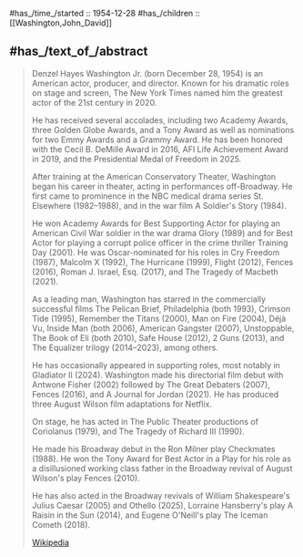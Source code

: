 ﻿---
aliases:
- "Denzel Washington"
- "Denzel Hayes Washington Jr."
---

#has_/time_/started :: 1954-12-28 
#has_/children ::  [[Washington,John_David]] 

## #has_/text_of_/abstract 

> Denzel Hayes Washington Jr. (born December 28, 1954) is an American actor, producer, and director. 
> Known for his dramatic roles on stage and screen, 
> The New York Times named him the greatest actor of the 21st century in 2020. 
> 
> He has received several accolades, including two Academy Awards, three Golden Globe Awards, 
> and a Tony Award as well as nominations for two Emmy Awards and a Grammy Award. 
> He has been honored with the Cecil B. DeMille Award in 2016, AFI Life Achievement Award in 2019, 
> and the Presidential Medal of Freedom in 2025.
>
> After training at the American Conservatory Theater, Washington began his career in theater, 
> acting in performances off-Broadway. 
> He first came to prominence in the NBC medical drama series St. Elsewhere (1982–1988), 
> and in the war film A Soldier's Story (1984). 
> 
> He won Academy Awards for Best Supporting Actor for playing an American Civil War soldier 
> in the war drama Glory (1989) 
> and for Best Actor for playing a corrupt police officer in the crime thriller Training Day (2001). 
> He was Oscar-nominated for his roles in Cry Freedom (1987), Malcolm X (1992), 
> The Hurricane (1999), Flight (2012), Fences (2016), Roman J. Israel, Esq. (2017), 
> and The Tragedy of Macbeth (2021).
>
> As a leading man, Washington has starred in the commercially successful films 
> The Pelican Brief, Philadelphia (both 1993), Crimson Tide (1995), Remember the Titans (2000), 
> Man on Fire (2004), Déjà Vu, Inside Man (both 2006), American Gangster (2007), Unstoppable, 
> The Book of Eli (both 2010), Safe House (2012), 2 Guns (2013), and The Equalizer trilogy (2014–2023), 
> among others. 
> 
> He has occasionally appeared in supporting roles, most notably in Gladiator II (2024). 
> Washington made his directorial film debut with Antwone Fisher (2002) 
> followed by The Great Debaters (2007), Fences (2016), and A Journal for Jordan (2021). 
> He has produced three August Wilson film adaptations for Netflix.
>
> On stage, he has acted in The Public Theater productions of Coriolanus (1979), 
> and The Tragedy of Richard III (1990). 
> 
> He made his Broadway debut in the Ron Milner play Checkmates (1988). 
> He won the Tony Award for Best Actor in a Play for his role as a disillusioned working class father 
> in the Broadway revival of August Wilson's play Fences (2010). 
> 
> He has also acted in the Broadway revivals of William Shakespeare's Julius Caesar (2005) 
> and Othello (2025), Lorraine Hansberry's play A Raisin in the Sun (2014), 
> and Eugene O'Neill's play The Iceman Cometh (2018).
>
> [Wikipedia](https://en.wikipedia.org/wiki/Denzel%20Washington) 






